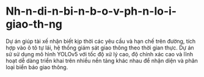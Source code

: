 # Nh-n-di-n-bi-n-b-o-v-ph-n-lo-i-giao-th-ng
Dự án giúp tài xế nhận biết kịp thời các yêu cầu và hạn chế trên đường, tích hợp vào ô tô tự lái, hệ thống giám sát giao thông theo thời gian thực. Dự án sử sử dụng mô hình YOLOv5 với tốc độ xử lý cao, độ chính xác cao và lĩnh hoạt dễ dàng triển khai trên nhiều nền tảng khác nhau để nhận diện và phân loại biển báo giao thông.
